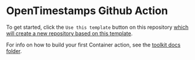 # OpenTimestamps Github Action

To get started, click the `Use this template` button on this repository [which will create a new repository based on this template](https://github.blog/2019-06-06-generate-new-repositories-with-repository-templates/).

For info on how to build your first Container action, see the [toolkit docs folder](https://github.com/actions/toolkit/blob/master/docs/container-action.md).
